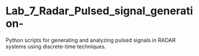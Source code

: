 # Lab_7_Radar_Pulsed_signal_generation-
Python scripts for generating and analyzing pulsed signals in RADAR systems using discrete-time techniques.
